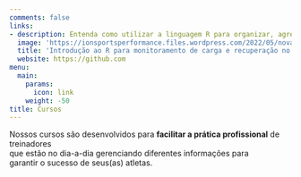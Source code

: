 ```yaml
---
comments: false
links:
- description: Entenda como utilizar a linguagem R para organizar, agregar e visualizar seus dados de treinamento e recuperação. Otimize seu processo de tomada de decisão utilizando essa linguagem altamente versátil.
  image: 'https://ionsportsperformance.files.wordpress.com/2022/05/novalogo-1.png'
  title: 'Introdução ao R para monitoramento de carga e recuperação no esporte'
  website: https://github.com
menu:
  main:
    params:
      icon: link
    weight: -50
title: Cursos
---
```


Nossos cursos são desenvolvidos para **facilitar a prática profissional** de treinadores\
que estão no dia-a-dia gerenciando diferentes informações para \
garantir o sucesso de seus(as) atletas.
